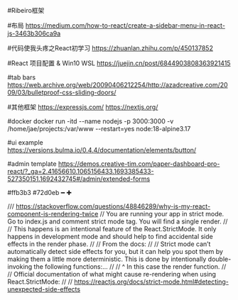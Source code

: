 #Ribeiro框架

#布局
https://medium.com/how-to-react/create-a-sidebar-menu-in-react-js-3463b306ca9a

#代码使我头疼之React初学习
https://zhuanlan.zhihu.com/p/450137852

#React 项目配置 & Win10 WSL
https://juejin.cn/post/6844903808363921415

#tab bars
https://web.archive.org/web/20090406212254/http://azadcreative.com/2009/03/bulletproof-css-sliding-doors/

#其他框架
https://expressjs.com/
https://nextjs.org/

#docker
docker run -itd --name nodejs -p 3000:3000 -v /home/jae/projects:/var/www --restart=yes node:18-alpine3.17

#ui example
https://versions.bulma.io/0.4.4/documentation/elements/button/

#admin template
https://demos.creative-tim.com/paper-dashboard-pro-react/?_ga=2.41656610.1065156433.1693385433-527350151.1692432745#/admin/extended-forms

#ffb3b3
#72d0eb
━ ✚

/// https://stackoverflow.com/questions/48846289/why-is-my-react-component-is-rendering-twice
// You are running your app in strict mode. Go to index.js and comment strict mode tag. You will find a single render.
//
// This happens is an intentional feature of the React.StrictMode. It only happens in development mode and should help to find accidental side effects in the render phase.
//
// From the docs:
//
// Strict mode can’t automatically detect side effects for you, but it can help you spot them by making them a little more deterministic. This is done by intentionally double-invoking the following functions:...
//
// ^ In this case the render function.
//
// Official documentation of what might cause re-rendering when using React.StrictMode:
//
// https://reactjs.org/docs/strict-mode.html#detecting-unexpected-side-effects